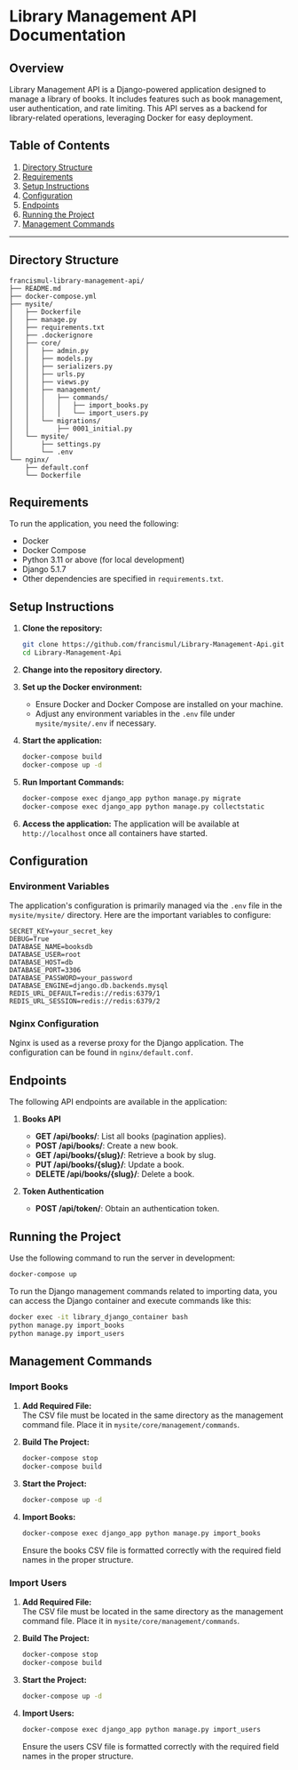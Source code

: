 # Library Management API Documentation

## Overview

Library Management API is a Django-powered application designed to manage a library of books. It includes features such as book management, user authentication, and rate limiting. This API serves as a backend for library-related operations, leveraging Docker for easy deployment.

## Table of Contents

1. [Directory Structure](#directory-structure)
2. [Requirements](#requirements)
3. [Setup Instructions](#setup-instructions)
4. [Configuration](#configuration)
5. [Endpoints](#endpoints)
6. [Running the Project](#running-the-project)
7. [Management Commands](#management-commands)

---

## Directory Structure

```
francismul-library-management-api/
├── README.md
├── docker-compose.yml
├── mysite/
│   ├── Dockerfile
│   ├── manage.py
│   ├── requirements.txt
│   ├── .dockerignore
│   ├── core/
│   │   ├── admin.py
│   │   ├── models.py
│   │   ├── serializers.py
│   │   ├── urls.py
│   │   ├── views.py
│   │   ├── management/
│   │   │   ├── commands/
│   │   │   │   ├── import_books.py
│   │   │   │   └── import_users.py
│   │   └── migrations/
│   │       ├── 0001_initial.py
│   └── mysite/
│       ├── settings.py
│       └── .env
└── nginx/
    ├── default.conf
    └── Dockerfile
```

## Requirements

To run the application, you need the following:

- Docker
- Docker Compose
- Python 3.11 or above (for local development)
- Django 5.1.7
- Other dependencies are specified in `requirements.txt`.

## Setup Instructions

1. **Clone the repository:**

   ```bash
   git clone https://github.com/francismul/Library-Management-Api.git
   cd Library-Management-Api
   ```

2. **Change into the repository directory.**

3. **Set up the Docker environment:**

   - Ensure Docker and Docker Compose are installed on your machine.
   - Adjust any environment variables in the `.env` file under `mysite/mysite/.env` if necessary.

4. **Start the application:**

   ```bash
   docker-compose build
   docker-compose up -d
   ```

5. **Run Important Commands:**

   ```bash
   docker-compose exec django_app python manage.py migrate
   docker-compose exec django_app python manage.py collectstatic
   ```

6. **Access the application:**
   The application will be available at `http://localhost` once all containers have started.

## Configuration

### Environment Variables

The application's configuration is primarily managed via the `.env` file in the `mysite/mysite/` directory. Here are the important variables to configure:

```env
SECRET_KEY=your_secret_key
DEBUG=True
DATABASE_NAME=booksdb
DATABASE_USER=root
DATABASE_HOST=db
DATABASE_PORT=3306
DATABASE_PASSWORD=your_password
DATABASE_ENGINE=django.db.backends.mysql
REDIS_URL_DEFAULT=redis://redis:6379/1
REDIS_URL_SESSION=redis://redis:6379/2
```

### Nginx Configuration

Nginx is used as a reverse proxy for the Django application. The configuration can be found in `nginx/default.conf`.

## Endpoints

The following API endpoints are available in the application:

1. **Books API**

   - **GET /api/books/**: List all books (pagination applies).
   - **POST /api/books/**: Create a new book.
   - **GET /api/books/{slug}/**: Retrieve a book by slug.
   - **PUT /api/books/{slug}/**: Update a book.
   - **DELETE /api/books/{slug}/**: Delete a book.

2. **Token Authentication**
   - **POST /api/token/**: Obtain an authentication token.

## Running the Project

Use the following command to run the server in development:

```bash
docker-compose up
```

To run the Django management commands related to importing data, you can access the Django container and execute commands like this:

```bash
docker exec -it library_django_container bash
python manage.py import_books
python manage.py import_users
```

## Management Commands

### Import Books

1. **Add Required File:**  
   The CSV file must be located in the same directory as the management command file. Place it in `mysite/core/management/commands`.

2. **Build The Project:**

   ```bash
   docker-compose stop
   docker-compose build
   ```

3. **Start the Project:**

   ```bash
   docker-compose up -d
   ```

4. **Import Books:**

   ```bash
   docker-compose exec django_app python manage.py import_books
   ```

   Ensure the books CSV file is formatted correctly with the required field names in the proper structure.

### Import Users

1. **Add Required File:**  
   The CSV file must be located in the same directory as the management command file. Place it in `mysite/core/management/commands`.

2. **Build The Project:**

   ```bash
   docker-compose stop
   docker-compose build
   ```

3. **Start the Project:**

   ```bash
   docker-compose up -d
   ```

4. **Import Users:**

   ```bash
   docker-compose exec django_app python manage.py import_users
   ```

   Ensure the users CSV file is formatted correctly with the required field names in the proper structure.
